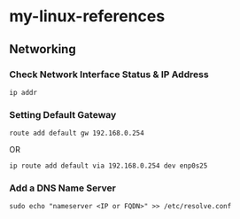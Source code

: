 # my-linux-references

## Networking

### Check Network Interface Status & IP Address

```
ip addr
```

### Setting Default Gateway

```
route add default gw 192.168.0.254
```
OR
```
ip route add default via 192.168.0.254 dev enp0s25
```

### Add a DNS Name Server

```
sudo echo "nameserver <IP or FQDN>" >> /etc/resolve.conf
```